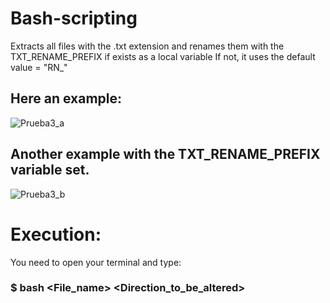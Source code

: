 # Bash-scripting

 Extracts all files with the .txt extension and renames them
 with the TXT_RENAME_PREFIX if exists as a local variable
 If not, it uses the default value = "RN_"

## Here an example:

![Prueba3_a](https://user-images.githubusercontent.com/66728448/120636877-987bc300-c444-11eb-8fdf-c96e28bc7a40.png)

## Another example with the TXT_RENAME_PREFIX variable set.

![Prueba3_b](https://user-images.githubusercontent.com/66728448/120637023-c4974400-c444-11eb-98d6-c4a73da6434f.png)


# Execution:

You need to open your terminal and type: 
  
  ### $ bash <File_name> <Direction_to_be_altered>
